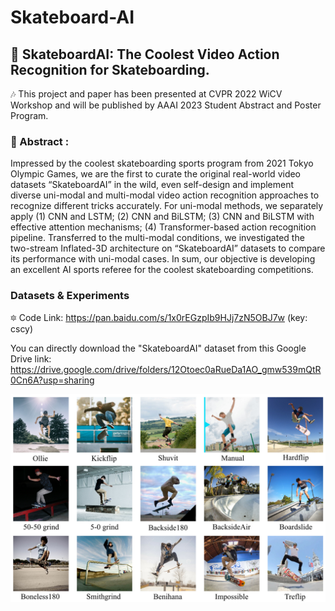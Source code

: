 # Skateboard-AI
## :purple_heart: SkateboardAI: The Coolest Video Action Recognition for Skateboarding.
:notes: This project and paper has been presented at CVPR 2022 WiCV Workshop and will be published by AAAI 2023 Student Abstract and Poster Program. 
### 🤩 Abstract :
Impressed by the coolest skateboarding sports program from 2021 Tokyo Olympic Games, we are the first to curate the original real-world video datasets “SkateboardAI” in the wild, even self-design and implement diverse uni-modal and multi-modal video action recognition approaches to recognize different tricks accurately. For uni-modal methods, we separately apply (1) CNN and LSTM; (2) CNN and BiLSTM; (3) CNN and BiLSTM with effective attention mechanisms; (4) Transformer-based action recognition pipeline. Transferred to the multi-modal conditions, we investigated the two-stream Inflated-3D architecture on “SkateboardAI” datasets to compare its performance with uni-modal cases. In sum, our objective is developing an excellent AI sports referee for the coolest skateboarding competitions.

### Datasets & Experiments 
🔯 Code Link: https://pan.baidu.com/s/1x0rEGzpIb9HJj7zN5OBJ7w (key: cscy)

You can directly download the "SkateboardAI" dataset from this Google Drive link: https://drive.google.com/drive/folders/12Otoec0aRueDa1AO_gmw539mQtR0Cn6A?usp=sharing   

![image](https://github.com/2000222/Skateboard-AI/blob/main/1.png)

